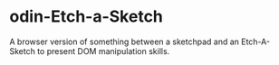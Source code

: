 # odin-Etch-a-Sketch
A browser version of something between a sketchpad and an Etch-A-Sketch to present DOM manipulation skills.
